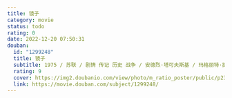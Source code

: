 ```yaml
---
title: 镜子
category: movie
status: todo
rating: 0
date: 2022-12-20 07:50:31
douban:
  id: "1299248"
  title: 镜子
  subtitle: 1975 / 苏联 / 剧情 传记 历史 战争 / 安德烈·塔可夫斯基 / 玛格丽特·捷列霍娃 因诺肯季·斯莫克图诺夫斯基
  rating: 9
  cover: https://img2.doubanio.com/view/photo/m_ratio_poster/public/p2327630533.jpg
  link: https://movie.douban.com/subject/1299248/
---
```


